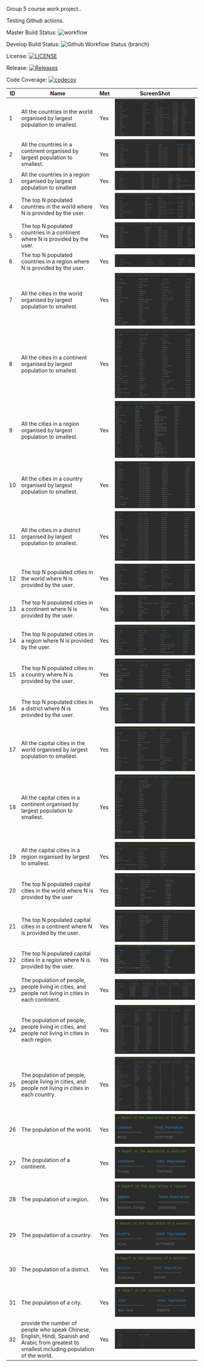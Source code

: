 Group 5 course work project..

Testing Github actions.

Master Build Status: ![workflow](https://github.com/jbou-nahra/semgroup5/actions/workflows/main.yml/badge.svg)

Develop Build Status: ![Github Workflow Status (branch)](https://img.shields.io/github/actions/workflow/status/jbou-nahra/semgroup5/main.yml?branch=Develop)

License: [![LICENSE](https://img.shields.io/github/license/jbou-nahra/semgroup5.svg?style=flat-square)](https://github.com/jbou-nahra/semgroup5/blob/master/LICENSE)

Release: [![Releases](https://img.shields.io/github/release/jbou-nahra/semgroup5/all.svg?style=flat-square)](https://github.com/jbou-nahra/semgroup5/releases)

Code Coverage: [![codecov](https://codecov.io/gh/jbou-nahra/semgroup5/branch/feature/UnitTest1-5/graph/badge.svg?token=TEFGU8TR44)](https://codecov.io/gh/jbou-nahra/semgroup5)

| ID  | Name                                                                                                                                           | Met | ScreenShot                           |
|-----|------------------------------------------------------------------------------------------------------------------------------------------------|-----|--------------------------------------|
| 1   | All the countries in the world organised by largest population to smallest.                                                                    | Yes | <img src = "images/report1.JPG" />   |
| 2   | All the countries in a continent organised by largest population to smallest.                                                                  | Yes | <img src = "images/report2.JPG" />   |
| 3   | All the countries in a region organised by largest population to smallest                                                                      | Yes | <img src = "images/report3.JPG" />   |
| 4   | The top N populated countries in the world where N is provided by the user.                                                                    | Yes | <img src = "images/report4.JPG" />   |
| 5   | The top N populated countries in a continent where N is provided by the user.                                                                  | Yes | <img src = "images/report5.JPG" />   |
| 6   | The top N populated countries in a region where N is provided by the user.                                                                     | Yes | <img src = "images/report6.JPG" />   |
| 7   | All the cities in the world organised by largest population to smallest.                                                                       | Yes | <img src = "images/report7.JPG"  />  |
| 8   | All the cities in a continent organised by largest population to smallest.                                                                     | Yes | <img src = "images/report8.JPG"  />  |
| 9   | All the cities in a region organised by largest population to smallest.                                                                        | Yes | <img src = "images/report9.JPG"  />  |
| 10  | All the cities in a country organised by largest population to smallest.                                                                       | Yes | <img src = "images/report10.JPG" />  |
| 11  | All the cities in a district organised by largest population to smallest.                                                                      | Yes | <img src = "images/report11.JPG" />  |
| 12  | The top N populated cities in the world where N is provided by the user.                                                                       | Yes | <img src = "images/report12.JPG" />  |
| 13  | The top N populated cities in a continent where N is provided by the user.                                                                     | Yes | <img src = "images/report13.JPG" />  |
| 14  | The top N populated cities in a region where N is provided by the user.                                                                        | Yes | <img src = "images/report14.JPG" />  |
| 15  | The top N populated cities in a country where N is provided by the user.                                                                       | Yes | <img src = "images/report15.JPG" />  |
| 16  | The top N populated cities in a district where N is provided by the user.                                                                      | Yes | <img src = "images/report16.JPG" />  |
| 17  | All the capital cities in the world organised by largest population to smallest.                                                               | Yes | <img src = "images/report17.JPG" />  |
| 18  | All the capital cities in a continent organised by largest population to smallest.                                                             | Yes | <img src = "images/report18.JPG" />  |
| 19  | All the capital cities in a region organised by largest to smallest.                                                                           | Yes | <img src = "images/report19.JPG" />  |
| 20  | The top N populated capital cities in the world where N is provided by the user                                                                | Yes | <img src = "images/report20.JPG" />  |
| 21  | The top N populated capital cities in a continent where N is provided by the user.                                                             | Yes | <img src = "images/report21.JPG" />  |
| 22  | The top N populated capital cities in a region where N is provided by the user.                                                                | Yes | <img src = "images/report22.JPG" />  |
| 23  | The population of people, people living in cities, and people not living in cities in each continent.                                          | Yes | <img src = "images/report23.JPG" />  |
| 24  | The population of people, people living in cities, and people not living in cities in each region.                                             | Yes | <img src = "images/report24.JPG" />  |
| 25  | The population of people, people living in cities, and people not living in cities in each country.                                            | Yes | <img src = "images/report25.JPG" />  |
| 26  | The population of the world.                                                                                                                   | Yes | <img src = "images/report26.JPG" />  |
| 27  | The population of a continent.                                                                                                                 | Yes | <img src = "images/report27.JPG" />  |
| 28  | The population of a region.                                                                                                                    | Yes | <img src = "images/report28.JPG" />  |
| 29  | The population of a country.                                                                                                                   | Yes | <img src = "images/report29.JPG" />  |
| 30  | The population of a district.                                                                                                                  | Yes | <img src = "images/report30.JPG" />  |
| 31  | The population of a city.                                                                                                                      | Yes | <img src = "images/report31.JPG" />  |
 | 32  | provide the number of people who speak Chinese, English, Hindi, Spanish and Arabic from greatest to smallest including population of the world. | Yes | <img src = "images/report32.JPG"/>   |